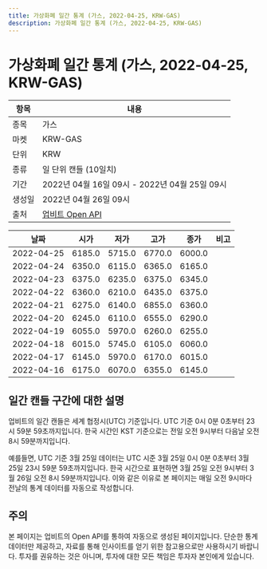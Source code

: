 ```yaml
---
title: 가상화폐 일간 통계 (가스, 2022-04-25, KRW-GAS)
description: 가상화폐 일간 통계 (가스, 2022-04-25, KRW-GAS)
---
```



가상화폐 일간 통계 (가스, 2022-04-25, KRW-GAS)
===

|항목|내용|
|--|--|
|종목|가스|
|마켓|KRW-GAS|
|단위|KRW|
|종류|일 단위 캔들 (10일치)|
|기간|2022년 04월 16일 09시 - 2022년 04월 25일 09시|
|생성일|2022년 04월 26일 09시|
|출처|[업비트 Open API](https://docs.upbit.com)|


|날짜|시가|저가|고가|종가|비고|
|--|--|--|--|--|--|
|2022-04-25|6185.0|5715.0|6770.0|6000.0|    |
|2022-04-24|6350.0|6115.0|6365.0|6165.0|    |
|2022-04-23|6375.0|6235.0|6375.0|6345.0|    |
|2022-04-22|6360.0|6210.0|6435.0|6375.0|    |
|2022-04-21|6275.0|6140.0|6855.0|6360.0|    |
|2022-04-20|6245.0|6110.0|6555.0|6290.0|    |
|2022-04-19|6055.0|5970.0|6260.0|6255.0|    |
|2022-04-18|6015.0|5745.0|6105.0|6060.0|    |
|2022-04-17|6145.0|5970.0|6170.0|6015.0|    |
|2022-04-16|6175.0|6070.0|6355.0|6145.0|    |


일간 캔들 구간에 대한 설명
---


업비트의 일간 캔들은 세계 협정시(UTC) 기준입니다. 
UTC 기준 0시 0분 0초부터 23시 59분 59초까지입니다. 
한국 시간인 KST 기준으로는 전일 오전 9시부터 다음날 오전 8시 59분까지입니다. 


예를들면, UTC 기준 3월 25일 데이터는 UTC 시준 3월 25일 0시 0분 0초부터 3월 25일 23시 59분 59초까지입니다. 
한국 시간으로 표현하면 3월 25일 오전 9시부터 3월 26일 오전 8시 59분까지입니다. 
이와 같은 이유로 본 페이지는 매일 오전 9시마다 전날의 통계 데이터를 자동으로 작성합니다. 


주의
---


본 페이지는 업비트의 Open API를 통하여 자동으로 생성된 페이지입니다. 
단순한 통계 데이터만 제공하고, 자료를 통해 인사이트를 얻기 위한 참고용으로만 사용하시기 바랍니다. 
투자를 권유하는 것은 아니며, 투자에 대한 모든 책임은 투자자 본인에게 있습니다. 
